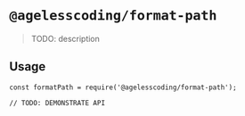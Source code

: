 # `@agelesscoding/format-path`

> TODO: description

## Usage

```
const formatPath = require('@agelesscoding/format-path');

// TODO: DEMONSTRATE API
```
